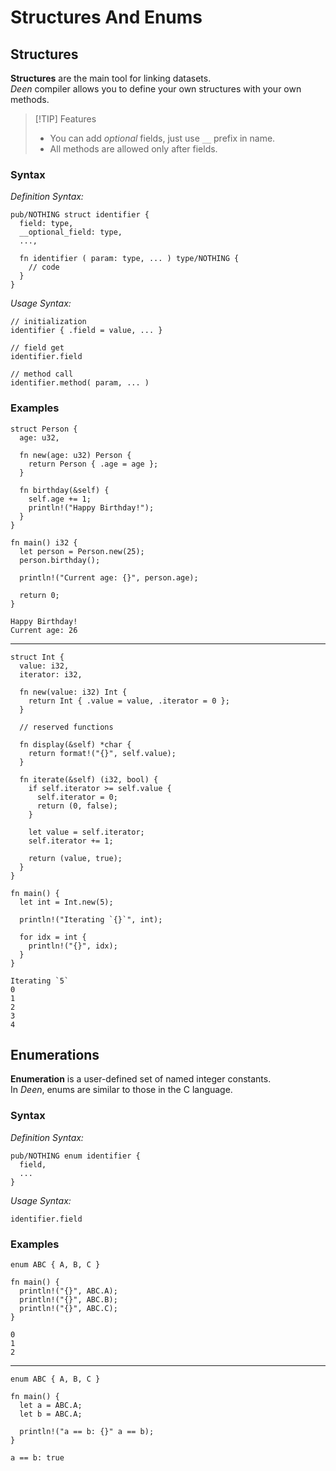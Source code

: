 # Structures And Enums
## Structures
**Structures** are the main tool for linking datasets. <br/>
_Deen_ compiler allows you to define your own structures with your own methods. <br/>

> [!TIP] Features
> - You can add _optional_ fields, just use `__` prefix in name.
> - All methods are allowed only after fields.

### Syntax
_Definition Syntax:_
```deen
pub/NOTHING struct identifier {
  field: type,
  __optional_field: type,
  ...,

  fn identifier ( param: type, ... ) type/NOTHING {
    // code
  }
}
```

_Usage Syntax:_
```deen
// initialization
identifier { .field = value, ... }

// field get
identifier.field

// method call
identifier.method( param, ... )
```

### Examples
```deen
struct Person {
  age: u32,

  fn new(age: u32) Person {
    return Person { .age = age };
  }

  fn birthday(&self) {
    self.age += 1;
    println!("Happy Birthday!");
  }
}

fn main() i32 {
  let person = Person.new(25);
  person.birthday();

  println!("Current age: {}", person.age);

  return 0;
}
```
```
Happy Birthday!
Current age: 26
```

----

```deen
struct Int {
  value: i32,
  iterator: i32,

  fn new(value: i32) Int {
    return Int { .value = value, .iterator = 0 };
  }

  // reserved functions

  fn display(&self) *char {
    return format!("{}", self.value);
  }

  fn iterate(&self) (i32, bool) {
    if self.iterator >= self.value {
      self.iterator = 0;
      return (0, false);
    }

    let value = self.iterator;
    self.iterator += 1;

    return (value, true);
  }
}

fn main() {
  let int = Int.new(5);

  println!("Iterating `{}`", int);

  for idx = int {
    println!("{}", idx);
  }
}
```
```
Iterating `5`
0
1
2
3
4
```

## Enumerations
**Enumeration** is a user-defined set of named integer constants. <br/>
In _Deen_, enums are similar to those in the C language.

### Syntax
_Definition Syntax:_
```deen
pub/NOTHING enum identifier {
  field,
  ...
}
```

_Usage Syntax:_
```deen
identifier.field
```

### Examples
```deen
enum ABC { A, B, C }

fn main() {
  println!("{}", ABC.A);
  println!("{}", ABC.B);
  println!("{}", ABC.C);
}
```
```
0
1
2
```

----

```deen
enum ABC { A, B, C }

fn main() {
  let a = ABC.A;
  let b = ABC.A;

  println!("a == b: {}" a == b);
}
```
```
a == b: true
```
